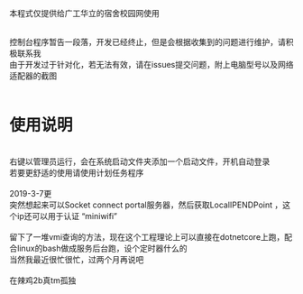 本程式仅提供给广工华立的宿舍校园网使用<br/><br/>

控制台程序暂告一段落，开发已经终止，但是会根据收集到的问题进行维护，请积极联系我<br/>
由于开发过于针对化，若无法有效，请在issues提交问题，附上电脑型号以及网络适配器的截图<br/><br/>
<h1>使用说明</h1><br/>
  右键以管理员运行，会在系统启动文件夹添加一个启动文件，开机自动登录<br/>
  若要更舒适的使用请使用计划任务程序<br/>
  <br/>
  2019-3-7更<br/>
  突然想起来可以Socket connect portal服务器，然后获取LocalIPENDPoint ，这个ip还可以用于认证 “miniwifi”<br/>
  <br/>
  留下了一堆vmi查询的方法，现在这个工程理论上可以直接在dotnetcore上跑，配合linux的bash做成服务后台跑，设个定时器什么的<br/>
  当然我最近很忙很忙，过两个月再说吧<br/>
  <br/>
  在辣鸡2b真tm孤独
